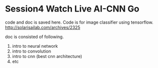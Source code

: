 # Session4 Watch Live AI-CNN Go

code and doc is saved here.
Code is for image classifier using tensorflow.
http://solarisailab.com/archives/2325


doc is consisted of following.
  1. intro to neural network
  2. intro to convolution
  3. intro to cnn (best cnn architecture)
  4. etc
